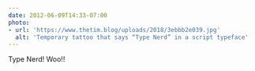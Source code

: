 ```yaml
---
date: 2012-06-09T14:33-07:00
photo:
- url: 'https://www.thetim.blog/uploads/2018/3ebbb2e039.jpg'
  alt: 'Temporary tattoo that says “Type Nerd” in a script typeface'
---
```

Type Nerd! Woo!!
